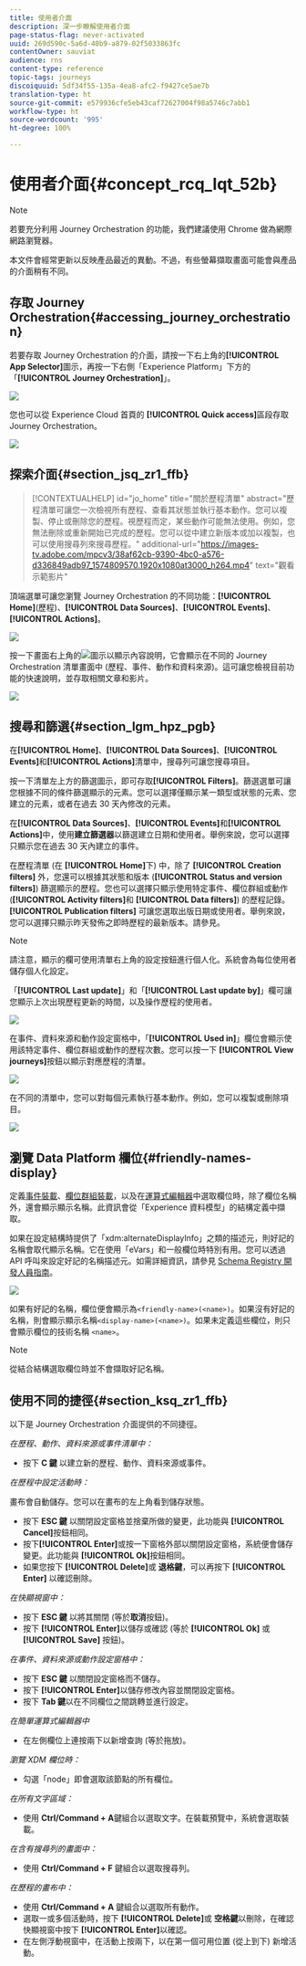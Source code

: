 ```yaml
---
title: 使用者介面
description: 深一步瞭解使用者介面
page-status-flag: never-activated
uuid: 269d590c-5a6d-40b9-a879-02f5033863fc
contentOwner: sauviat
audience: rns
content-type: reference
topic-tags: journeys
discoiquuid: 5df34f55-135a-4ea8-afc2-f9427ce5ae7b
translation-type: ht
source-git-commit: e579936cfe5eb43caf72627004f98a5746c7abb1
workflow-type: ht
source-wordcount: '995'
ht-degree: 100%

---
```



# 使用者介面{#concept_rcq_lqt_52b}

>[!NOTE]
>
>若要充分利用 Journey Orchestration 的功能，我們建議使用 Chrome 做為網際網路瀏覽器。
>
>本文件會經常更新以反映產品最近的異動。不過，有些螢幕擷取畫面可能會與產品的介面稍有不同。

## 存取 Journey Orchestration{#accessing_journey_orchestration}

若要存取 Journey Orchestration 的介面，請按一下右上角的&#x200B;**[!UICONTROL App Selector]**&#x200B;圖示，再按一下右側「Experience Platform」下方的「**[!UICONTROL Journey Orchestration]**」。

![](../assets/journey1.png)

您也可以從 Experience Cloud 首頁的 **[!UICONTROL Quick access]**&#x200B;區段存取 Journey Orchestration。

![](../assets/journey1bis.png)

## 探索介面{#section_jsq_zr1_ffb}

>[!CONTEXTUALHELP]
>id="jo_home"
>title="關於歷程清單"
>abstract="歷程清單可讓您一次檢視所有歷程、查看其狀態並執行基本動作。您可以複製、停止或刪除您的歷程。視歷程而定，某些動作可能無法使用。例如，您無法刪除或重新開始已完成的歷程。您可以從中建立新版本或加以複製，也可以使用搜尋列來搜尋歷程。"
>additional-url="https://images-tv.adobe.com/mpcv3/38af62cb-9390-4bc0-a576-d336849adb97_1574809570.1920x1080at3000_h264.mp4" text="觀看示範影片"

頂端選單可讓您瀏覽 Journey Orchestration 的不同功能：**[!UICONTROL Home]**(歷程)、**[!UICONTROL Data Sources]**、**[!UICONTROL Events]**、**[!UICONTROL Actions]**。

![](../assets/journey2.png)

按一下畫面右上角的![](../assets/icon-context.png)圖示以顯示內容說明，它會顯示在不同的 Journey Orchestration 清單畫面中 (歷程、事件、動作和資料來源)。這可讓您檢視目前功能的快速說明，並存取相關文章和影片。

![](../assets/journey2bis.png)

## 搜尋和篩選{#section_lgm_hpz_pgb}

在&#x200B;**[!UICONTROL Home]**、**[!UICONTROL Data Sources]**、**[!UICONTROL Events]**&#x200B;和&#x200B;**[!UICONTROL Actions]**&#x200B;清單中，搜尋列可讓您搜尋項目。

按一下清單左上方的篩選圖示，即可存取&#x200B;**[!UICONTROL Filters]**。篩選選單可讓您根據不同的條件篩選顯示的元素。您可以選擇僅顯示某一類型或狀態的元素、您建立的元素，或者在過去 30 天內修改的元素。

在&#x200B;**[!UICONTROL Data Sources]**、**[!UICONTROL Events]**&#x200B;和&#x200B;**[!UICONTROL Actions]**&#x200B;中，使用&#x200B;**建立篩選器**&#x200B;以篩選建立日期和使用者。舉例來說，您可以選擇只顯示您在過去 30 天內建立的事件。

在歷程清單 (在 **[!UICONTROL Home]**&#x200B;下) 中，除了 **[!UICONTROL Creation filters]** 外，您還可以根據其狀態和版本 (**[!UICONTROL Status and version filters]**) 篩選顯示的歷程。您也可以選擇只顯示使用特定事件、欄位群組或動作 (**[!UICONTROL Activity filters]**&#x200B;和 **[!UICONTROL Data filters]**) 的歷程記錄。**[!UICONTROL Publication filters]** 可讓您選取出版日期或使用者。舉例來說，您可以選擇只顯示昨天發佈之即時歷程的最新版本。請參見[](../building-journeys/using-the-journey-designer.md)。

>[!NOTE]
>
>請注意，顯示的欄可使用清單右上角的設定按鈕進行個人化。系統會為每位使用者儲存個人化設定。

「**[!UICONTROL Last update]**」和「**[!UICONTROL Last update by]**」欄可讓您顯示上次出現歷程更新的時間，以及操作歷程的使用者。

![](../assets/journey74.png)

在事件、資料來源和動作設定窗格中，「**[!UICONTROL Used in]**」欄位會顯示使用該特定事件、欄位群組或動作的歷程次數。您可以按一下 **[!UICONTROL View journeys]**&#x200B;按鈕以顯示對應歷程的清單。

![](../assets/journey3bis.png)

在不同的清單中，您可以對每個元素執行基本動作。例如，您可以複製或刪除項目。

![](../assets/journey4.png)

## 瀏覽 Data Platform 欄位{#friendly-names-display}

定義[事件裝載](../event/defining-the-payload-fields.md)、[欄位群組裝載](../datasource/field-groups.md)，以及在[運算式編輯器](../expression/expressionadvanced.md)中選取欄位時，除了欄位名稱外，還會顯示顯示名稱。此資訊會從「Experience 資料模型」的結構定義中擷取。

如果在設定結構時提供了「xdm:alternateDisplayInfo」之類的描述元，則好記的名稱會取代顯示名稱。它在使用「eVars」和一般欄位時特別有用。您可以透過 API 呼叫來設定好記的名稱描述元。如需詳細資訊，請參見 [Schema Registry 開發人員指南](https://docs.adobe.com/content/help/zh-Hant/experience-platform/xdm/api/getting-started.html)。

![](../assets/xdm-from-descriptors.png)

如果有好記的名稱，欄位便會顯示為`<friendly-name>(<name>)`。如果沒有好記的名稱，則會顯示顯示名稱`<display-name>(<name>)`。如果未定義這些欄位，則只會顯示欄位的技術名稱 `<name>`。

>[!NOTE]
>
>從結合結構選取欄位時並不會擷取好記名稱。

## 使用不同的捷徑{#section_ksq_zr1_ffb}

以下是 Journey Orchestration 介面提供的不同捷徑。

_在歷程、動作、資料來源或事件清單中：_

* 按下 **C 鍵** 以建立新的歷程、動作、資料來源或事件。

_在歷程中設定活動時：_

畫布會自動儲存。您可以在畫布的左上角看到儲存狀態。

* 按下 **ESC 鍵** 以關閉設定窗格並捨棄所做的變更，此功能與 **[!UICONTROL Cancel]**&#x200B;按鈕相同。
* 按下&#x200B;**[!UICONTROL Enter]**&#x200B;或按一下窗格外部以關閉設定窗格，系統便會儲存變更。此功能與 **[!UICONTROL Ok]**&#x200B;按鈕相同。
* 如果您按下 **[!UICONTROL Delete]**&#x200B;或 **退格鍵**，可以再按下 **[!UICONTROL Enter]** 以確認刪除。

_在快顯視窗中：_

* 按下 **ESC 鍵** 以將其關閉 (等於&#x200B;**取消**&#x200B;按鈕)。
* 按下 **[!UICONTROL Enter]**&#x200B;以儲存或確認 (等於 **[!UICONTROL Ok]** 或 **[!UICONTROL Save]** 按鈕)。

_在事件、資料來源或動作設定窗格中：_

* 按下 **ESC 鍵** 以關閉設定窗格而不儲存。
* 按下 **[!UICONTROL Enter]**&#x200B;以儲存修改內容並關閉設定窗格。
* 按下 **Tab 鍵**&#x200B;以在不同欄位之間跳轉並進行設定。

_在簡單運算式編輯器中_

* 在左側欄位上連按兩下以新增查詢 (等於拖放)。

_瀏覽 XDM 欄位時：_

* 勾選「node」即會選取該節點的所有欄位。

_在所有文字區域：_

* 使用 **Ctrl/Command + A**&#x200B;鍵組合以選取文字。在裝載預覽中，系統會選取裝載。

_在含有搜尋列的畫面中：_

* 使用 **Ctrl/Command + F** 鍵組合以選取搜尋列。

_在歷程的畫布中：_

* 使用 **Ctrl/Command + A** 鍵組合以選取所有動作。
* 選取一或多個活動時，按下 **[!UICONTROL Delete]**&#x200B;或 **空格鍵**&#x200B;以刪除，在確認快顯視窗中按下 **[!UICONTROL Enter]**&#x200B;以確認。
* 在左側浮動視窗中，在活動上按兩下，以在第一個可用位置 (從上到下) 新增活動。
